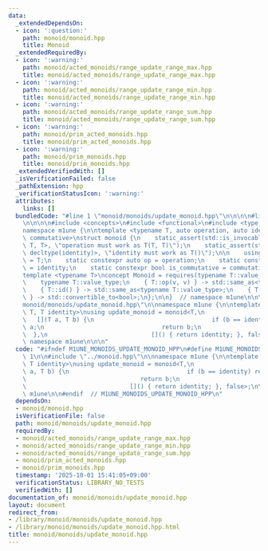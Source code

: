 ```yaml
---
data:
  _extendedDependsOn:
  - icon: ':question:'
    path: monoid/monoid.hpp
    title: Monoid
  _extendedRequiredBy:
  - icon: ':warning:'
    path: monoid/acted_monoids/range_update_range_max.hpp
    title: monoid/acted_monoids/range_update_range_max.hpp
  - icon: ':warning:'
    path: monoid/acted_monoids/range_update_range_min.hpp
    title: monoid/acted_monoids/range_update_range_min.hpp
  - icon: ':warning:'
    path: monoid/acted_monoids/range_update_range_sum.hpp
    title: monoid/acted_monoids/range_update_range_sum.hpp
  - icon: ':warning:'
    path: monoid/prim_acted_monoids.hpp
    title: monoid/prim_acted_monoids.hpp
  - icon: ':warning:'
    path: monoid/prim_monoids.hpp
    title: monoid/prim_monoids.hpp
  _extendedVerifiedWith: []
  _isVerificationFailed: false
  _pathExtension: hpp
  _verificationStatusIcon: ':warning:'
  attributes:
    links: []
  bundledCode: "#line 1 \"monoid/monoids/update_monoid.hpp\"\n\n\n\n#line 1 \"monoid/monoid.hpp\"\
    \n\n\n\n#include <concepts>\n#include <functional>\n#include <type_traits>\n\n\
    namespace m1une {\n\ntemplate <typename T, auto operation, auto identity, bool\
    \ commutative>\nstruct monoid {\n    static_assert(std::is_invocable_r_v<T, decltype(operation),\
    \ T, T>, \"operation must work as T(T, T)\");\n    static_assert(std::is_invocable_r_v<T,\
    \ decltype(identity)>, \"identity must work as T()\");\n\n    using value_type\
    \ = T;\n    static constexpr auto op = operation;\n    static constexpr auto id\
    \ = identity;\n    static constexpr bool is_commutative = commutative;\n};\n\n\
    template <typename T>\nconcept Monoid = requires(typename T::value_type v) {\n\
    \    typename T::value_type;\n    { T::op(v, v) } -> std::same_as<typename T::value_type>;\n\
    \    { T::id() } -> std::same_as<typename T::value_type>;\n    { T::is_commutative\
    \ } -> std::convertible_to<bool>;\n};\n\n}  // namespace m1une\n\n\n#line 5 \"\
    monoid/monoids/update_monoid.hpp\"\n\nnamespace m1une {\n\ntemplate <typename\
    \ T, T identity>\nusing update_monoid = monoid<T,\n                          \
    \   [](T a, T b) {\n                                 if (b == identity) return\
    \ a;\n                                 return b;\n                           \
    \  },\n                             []() { return identity; }, false>;\n\n}  //\
    \ namespace m1une\n\n\n"
  code: "#ifndef M1UNE_MONOIDS_UPDATE_MONOID_HPP\n#define M1UNE_MONOIDS_UPDATE_MONOID_HPP\
    \ 1\n\n#include \"../monoid.hpp\"\n\nnamespace m1une {\n\ntemplate <typename T,\
    \ T identity>\nusing update_monoid = monoid<T,\n                             [](T\
    \ a, T b) {\n                                 if (b == identity) return a;\n \
    \                                return b;\n                             },\n\
    \                             []() { return identity; }, false>;\n\n}  // namespace\
    \ m1une\n\n#endif  // M1UNE_MONOIDS_UPDATE_MONOID_HPP\n"
  dependsOn:
  - monoid/monoid.hpp
  isVerificationFile: false
  path: monoid/monoids/update_monoid.hpp
  requiredBy:
  - monoid/acted_monoids/range_update_range_max.hpp
  - monoid/acted_monoids/range_update_range_min.hpp
  - monoid/acted_monoids/range_update_range_sum.hpp
  - monoid/prim_acted_monoids.hpp
  - monoid/prim_monoids.hpp
  timestamp: '2025-10-01 15:41:05+09:00'
  verificationStatus: LIBRARY_NO_TESTS
  verifiedWith: []
documentation_of: monoid/monoids/update_monoid.hpp
layout: document
redirect_from:
- /library/monoid/monoids/update_monoid.hpp
- /library/monoid/monoids/update_monoid.hpp.html
title: monoid/monoids/update_monoid.hpp
---
```

